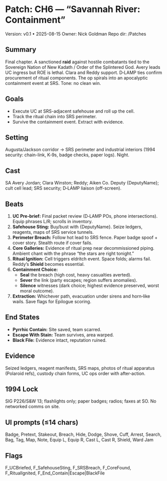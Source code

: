 # Patch: CH6 — “Savannah River: Containment”
Version: v0.1 • 2025-08-15
Owner: Nick Goldman
Repo dir: /Patches

## Summary
Final chapter. A sanctioned **raid** against hostile combatants tied to the Sovereign Nation of New Kadath / Order of the Splintered God. Avery leads UC ingress but ROE is lethal. Clara and Reddy support. D‑LAMP ties confirm procurement of ritual components. The op spirals into an apocalyptic containment event at SRS. Tone: no clean win.

## Goals
- Execute UC at SRS-adjacent safehouse and roll up the cell.
- Track the ritual chain into SRS perimeter.
- Survive the containment event. Extract with evidence.

## Setting
Augusta/Jackson corridor → SRS perimeter and industrial interiors (1994 security: chain-link, K‑9s, badge checks, paper logs). Night.

## Cast
SA Avery Jordan; Clara Winston; Reddy; Aiken Co. Deputy {DeputyName}; cult cell lead; SRS security; D‑LAMP liaison (off-screen).

## Beats
1) **UC Pre‑brief:** Final packet review (D‑LAMP POs, phone intersections). Equip phrases L/R; scrolls in inventory.  
2) **Safehouse Sting:** Buy/bust with {DeputyName}. Seize ledgers, reagents, maps of SRS service tunnels.  
3) **Perimeter Breach:** Follow hot lead to SRS fence. Paper badge spoof + cover story. Stealth route if cover fails.  
4) **Core Galleries:** Evidence of ritual prep near decommissioned piping. Ambient chant with the phrase “the stars are right tonight.”  
5) **Ritual Ignition:** Cell triggers eldritch event. Space folds; alarms fail. Reddy’s **Shield** becomes essential.  
6) **Containment Choice:**  
   - **Seal** the breach (high cost, heavy casualties averted).  
   - **Sever** the link (party escapes; region suffers anomalies).  
   - **Silence** witnesses (dark choice; highest evidence preserved, worst moral outcome).  
7) **Extraction:** Whichever path, evacuation under sirens and horn‑like wails. Save flags for Epilogue scoring.

## End States
- **Pyrrhic Contain:** Site saved, team scarred.  
- **Escape With Stain:** Team survives, area warped.  
- **Black File:** Evidence intact, reputation ruined.

## Evidence
Seized ledgers, reagent manifests, SRS maps, photos of ritual apparatus (Polaroid refs), custody chain forms, UC ops order with after‑action.

## 1994 Lock
SIG P226/S&W 13; flashlights only; paper badges; radios; faxes at SO. No networked comms on site.

## UI prompts (≤14 chars)
Badge, Pretext, Stakeout, Breach, Hide, Dodge, Shove, Cuff, Arrest, Search, Bag, Tag, Map, Note, Equip L, Equip R, Cast L, Cast R, Shield, Ward Jam

## Flags
F_UCBriefed, F_SafehouseSting, F_SRSBreach, F_CoreFound, F_RitualIgnited, F_End_Contain|Escape|BlackFile
